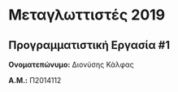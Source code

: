 # Μεταγλωττιστές 2019
## Προγραμματιστική Εργασία #1

**Ονοματεπώνυμο:** Διονύσης Κάλφας

**Α.Μ.:** Π2014112


